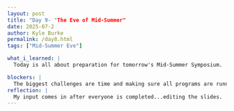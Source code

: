 ```yaml
---
layout: post
title: "Day 9- "The Eve of Mid-Summer"
date: 2025-07-2
author: Kyle Burke
permalink: /day8.html
tags: ["Mid-Summer Eve"]

what_i_learned: |
  Today is all about preparation for tomorrow's Mid-Summer Symposium.

blockers: |
  The biggest challenges are time and making sure all programs are running efficiently.
reflection: |
  My input comes in after everyone is completed...editing the slides.  Just making sure everything looks uniform and consistent.  Our team is on full intense mode, ironing out all of the details and running programs for efficiency.  D-Fliers are making it happen!
---
```

